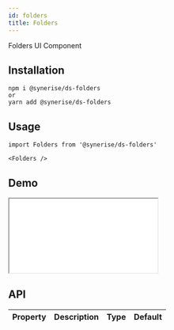 ```yaml
---
id: folders
title: Folders
---
```


Folders UI Component

## Installation
```
npm i @synerise/ds-folders
or
yarn add @synerise/ds-folders
```

## Usage
```
import Folders from '@synerise/ds-folders'

<Folders />

```

## Demo

<iframe src="/storybook-static/iframe.html?id=components-Folders--default"></iframe>

## API

| Property | Description | Type | Default |
| --- | --- | --- | --- |
